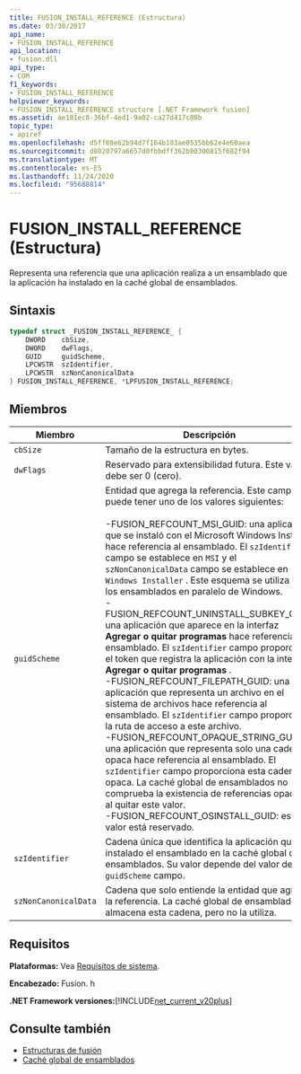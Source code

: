 ```yaml
---
title: FUSION_INSTALL_REFERENCE (Estructura)
ms.date: 03/30/2017
api_name:
- FUSION_INSTALL_REFERENCE
api_location:
- fusion.dll
api_type:
- COM
f1_keywords:
- FUSION_INSTALL_REFERENCE
helpviewer_keywords:
- FUSION_INSTALL_REFERENCE structure [.NET Framework fusion]
ms.assetid: ae181ec8-36bf-4ed1-9a02-ca27d417c80b
topic_type:
- apiref
ms.openlocfilehash: d5ff08e62b94d7f164b103ae0535bb62e4e60aea
ms.sourcegitcommit: d8020797a6657d0fbbdff362b80300815f682f94
ms.translationtype: MT
ms.contentlocale: es-ES
ms.lasthandoff: 11/24/2020
ms.locfileid: "95688814"
---
```

# <a name="fusion_install_reference-structure"></a>FUSION_INSTALL_REFERENCE (Estructura)

Representa una referencia que una aplicación realiza a un ensamblado que la aplicación ha instalado en la caché global de ensamblados.  
  
## <a name="syntax"></a>Sintaxis  
  
```cpp  
typedef struct _FUSION_INSTALL_REFERENCE_ {  
    DWORD    cbSize,  
    DWORD    dwFlags,  
    GUID     guidScheme,  
    LPCWSTR  szIdentifier,  
    LPCWSTR  szNonCanonicalData  
} FUSION_INSTALL_REFERENCE, *LPFUSION_INSTALL_REFERENCE;  
```  
  
## <a name="members"></a>Miembros  
  
|Miembro|Descripción|  
|------------|-----------------|  
|`cbSize`|Tamaño de la estructura en bytes.|  
|`dwFlags`|Reservado para extensibilidad futura. Este valor debe ser 0 (cero).|  
|`guidScheme`|Entidad que agrega la referencia. Este campo puede tener uno de los valores siguientes:<br /><br /> -FUSION_REFCOUNT_MSI_GUID: una aplicación que se instaló con el Microsoft Windows Installer hace referencia al ensamblado. El `szIdentifier` campo se establece en `MSI` y el `szNonCanonicalData` campo se establece en `Windows Installer` . Este esquema se utiliza para los ensamblados en paralelo de Windows.<br />-FUSION_REFCOUNT_UNINSTALL_SUBKEY_GUID: una aplicación que aparece en la interfaz **Agregar o quitar programas** hace referencia al ensamblado. El `szIdentifier` campo proporciona el token que registra la aplicación con la interfaz **Agregar o quitar programas** .<br />-FUSION_REFCOUNT_FILEPATH_GUID: una aplicación que representa un archivo en el sistema de archivos hace referencia al ensamblado. El `szIdentifier` campo proporciona la ruta de acceso a este archivo.<br />-FUSION_REFCOUNT_OPAQUE_STRING_GUID: una aplicación que representa solo una cadena opaca hace referencia al ensamblado. El `szIdentifier` campo proporciona esta cadena opaca. La caché global de ensamblados no comprueba la existencia de referencias opacas al quitar este valor.<br />-FUSION_REFCOUNT_OSINSTALL_GUID: este valor está reservado.|  
|`szIdentifier`|Cadena única que identifica la aplicación que ha instalado el ensamblado en la caché global de ensamblados. Su valor depende del valor del `guidScheme` campo.|  
|`szNonCanonicalData`|Cadena que solo entiende la entidad que agrega la referencia. La caché global de ensamblados almacena esta cadena, pero no la utiliza.|  
  
## <a name="requirements"></a>Requisitos  

 **Plataformas:** Vea [Requisitos de sistema](../../get-started/system-requirements.md).  
  
 **Encabezado:** Fusion. h  
  
 **.NET Framework versiones:**[!INCLUDE[net_current_v20plus](../../../../includes/net-current-v20plus-md.md)]  
  
## <a name="see-also"></a>Consulte también

- [Estructuras de fusión](fusion-structures.md)
- [Caché global de ensamblados](../../app-domains/gac.md)

